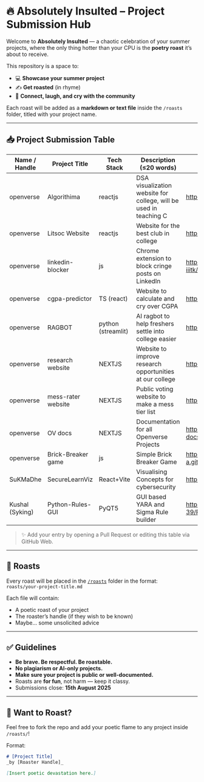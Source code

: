 # 🔥 Absolutely Insulted – Project Submission Hub

Welcome to **Absolutely Insulted** — a chaotic celebration of your summer projects, where the only thing hotter than your CPU is the **poetry roast** it’s about to receive.

This repository is a space to:

- 💻 **Showcase your summer project**
- ✍️ **Get roasted** (in rhyme)
- 🎉 **Connect, laugh, and cry with the community**

Each roast will be added as a **markdown or text file** inside the `/roasts` folder, titled with your project name.

---

## 📥 Project Submission Table

| Name / Handle | Project Title | Tech Stack | Description (≤20 words) | Repo / Demo Link |
|---------------|----------------|------------|---------------------------|-------------------|
| openverse | Algorithima | reactjs | DSA visualization website for college, will be used in teaching C | https://algorithima.web.app |
| openverse | Litsoc Website | reactjs | Website for the best club in college | https://litsoc.web.app |
| openverse | linkedin-blocker | js | Chrome extension to block cringe posts on LinkedIn | https://github.com/Openverse-iiitk/linkedin-blocker |
| openverse | cgpa-predictor | TS (react) | Website to calculate and cry over CGPA | https://cgpa-iiitk.web.app |
| openverse | RAGBOT | python (streamlit) | AI ragbot to help freshers settle into college easier | https://ragbot-iiitk.streamlit.app |
| openverse | research website | NEXTJS | Website to improve research opportunities at our college | https://research-iiitk.vercel.app |
| openverse | mess-rater website | NEXTJS | Public voting website to make a mess tier list | https://mess-rating.vercel.app |
| openverse | OV docs | NEXTJS | Documentation for all Openverse Projects | https://openverse-docs.vercel.app |
| openverse | Brick-Breaker game | js | Simple Brick Breaker Game | https://nabhaan-a.github.io/Brick-Breaker/ |
| SuKMaDhe  | SecureLearnViz | React+Vite | Visualising Concepts for cybersecurity |  https://securelearnviz.pages.dev/ |
| Kushal (Syking) | Python-Rules-GUI | PyQT5 | GUI based YARA and Sigma Rule builder | https://github.com/Kushal-39/Python-Rules-GUI |


> ✨ Add your entry by opening a Pull Request or editing this table via GitHub Web.

---

## 📂 Roasts

Every roast will be placed in the [`/roasts`](./roasts) folder in the format:  
`roasts/your-project-title.md`

Each file will contain:
- A poetic roast of your project
- The roaster’s handle (if they wish to be known)
- Maybe… some unsolicited advice

---

## ✅ Guidelines

- **Be brave. Be respectful. Be roastable.**
- **No plagiarism or AI-only projects.**
- **Make sure your project is public or well-documented.**
- Roasts are **for fun**, not harm — keep it classy.
- Submissions close: **15th August 2025**

---

## 👀 Want to Roast?

Feel free to fork the repo and add your poetic flame to any project inside `/roasts/`!

Format:
```markdown
# [Project Title]  
_by [Roaster Handle]_

[Insert poetic devastation here.]
